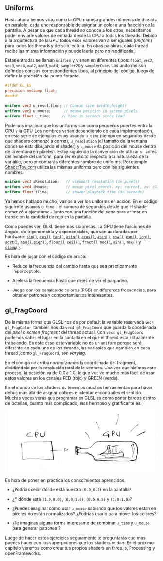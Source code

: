 ## Uniforms

Hasta ahora hemos visto como la GPU maneja grandes números de threads en paralelo, cada uno responsable de asignar un color a una fracción de la pantalla. A pesar de que cada thread no conoce a los otros, necesitamos poder enviarle valores de entrada desde la CPU a todos los threads. Debido a la arquitectura de la GPU todos esos valores van a ser iguales (*uniform*) para todos los threads y de sólo lectura. En otras palabras, cada thread recibe las misma información y puede leerla pero no modificarla.

Estas entradas se llaman ```uniform``` y vienen en diferentes tipos: ```float```, ```vec2```, ```vec3```, ```vec4```, ```mat2```, ```mat3```, ```mat4```, ```sampler2D``` y ```samplerCube```. Los uniforms son definidos con sus correspondientes tipos, al principio del código, luego de definir la precisión del punto flotante.

```glsl
#ifdef GL_ES
precision mediump float;
#endif

uniform vec2 u_resolution; // Canvas size (width,height)
uniform vec2 u_mouse;      // mouse position in screen pixels
uniform float u_time;	  // Time in seconds since load
```

Podemos imaginar que los uniforms son como pequeños puentes entra la CPU y la GPU. Los nombres varían dependiendo de cada implementación, en esta serie de ejemplos estoy usando ```u_time``` (tiempo en segundos desde que shaders comenzó a correr), ```u_resolution``` (el tamaño de la ventana donde se esta dibujando el shader) y ```u_mouse``` (la posición del mouse dentro de la ventana en pixeles). Estoy siguiendo la convención de utilizar ```u_``` antes del nombre del uniform, para ser explícito respecto a la naturaleza de la variable, pero encontrarás diferentes nombre de uniforms. Por ejemplo [ShaderToy.com](https://www.shadertoy.com/) utiliza las mismas uniforms pero con los siguientes nombres:

```glsl
uniform vec3 iResolution;   // viewport resolution (in pixels)
uniform vec4 iMouse;        // mouse pixel coords. xy: current, zw: click
uniform float iTime;        // shader playback time (in seconds)
```

Ya hemos hablado mucho, vamos a ver los uniforms en acción. En el código siguiente usamos ```u_time``` - el número de segundos desde que el shader comenzó a ejecutarse - junto con una función del seno para animar en transición la cantidad de rojo en la pantalla.

<div class="codeAndCanvas" data="time.frag"></div>

Como puedes ver, GLSL tiene mas sorpresas. La GPU tiene funciones de ángulo, de trigonometría y exponenciales, que son aceleradas por hardware: [```sin()```](../glossary/?search=sin), [```cos()```](../glossary/?search=cos), [```tan()```](../glossary/?search=tan), [```asin()```](../glossary/?search=asin), [```acos()```](../glossary/?search=acos), [```atan()```](../glossary/?search=atan), [```pow()```](../glossary/?search=pow), [```exp()```](../glossary/?search=exp), [```log()```](../glossary/?search=log), [```sqrt()```](../glossary/?search=sqrt), [```abs()```](../glossary/?search=abs), [```sign()```](../glossary/?search=sign), [```floor()```](../glossary/?search=floor), [```ceil()```](../glossary/?search=ceil), [```fract()```](../glossary/?search=fract), [```mod()```](../glossary/?search=mod), [```min()```](../glossary/?search=min), [```max()```](../glossary/?search=max) y [```clamp()```](../glossary/?search=clamp).

Es hora de jugar con el código de arriba:

* Reduce la frecuencia del cambio hasta que sea prácticamente imperceptible.

* Acelera la frecuencia hasta que dejes de ver el parpadeo.

* Juega con los canales de colores (RGB) en diferentes frecuencias, para obtener patrones y comportamientos interesantes.

## gl_FragCoord

De la misma forma que GLSL nos da por default la variable reservada ```vec4 gl_FragColor```, también nos da ```vec4 gl_FragCoord``` que guarda la coordenada del *pixel* o *screen fragment* del thread actual. Con ```vec4 gl_FragCoord``` podemos saber el lugar en la pantalla en el que el thread esta actualmente trabajando. En este caso esta variable no es un ```uniform``` porque  será diferente en cada uno de los threads, las variables que cambian en cada thread ,como ```gl_FragCoord```, son *varying*.

<div class="codeAndCanvas" data="space.frag"></div>

En el código de arriba *normalizamos* la coordenada del fragment, dividiéndolo por la resolución total de la ventana. Una vez que hicimos este proceso, la posición va de 0.0 a 1.0, lo que vuelve mucho más fácil de usar estos valores en los canales RED (rojo) y GREEN (verde).

En el mundo de los shaders no tenemos muchas herramientas para hacer debug mas allá de asignar colores e intentar encontrarles el sentido. Muchas veces verás que programar en GLSL es como poner barcos dentro de botellas, cuanto más complicado, mas hermoso y gratificante es.

![](08.png)

Es hora de poner en práctica los conocimientos aprendidos.

* ¿Podrías decir dónde está nuestro ```(0.0,0.0)``` en la pantalla?

* ¿Y dónde está ```(1.0,0.0)```, ```(0.0,1.0)```, ```(0.5,0.5)``` y ```(1.0,1.0)```?

* ¿Puedes imaginar cómo usar ```u_mouse``` sabiendo que los valores estan en pixeles no están normalizados? ¿Podrías usarlo para mover los colores?

* ¿Te imaginas alguna forma interesante de combinar ```u_time``` y ```u_mouse``` para generar patrones ?

Luego de hacer estos ejercicios seguramente te preguntarás que mas puedes hacer con los superpoderes que los shaders te dan. En el próximo capítulo veremos como crear tus propios shaders en three.js, Processing y openFrameworks.
